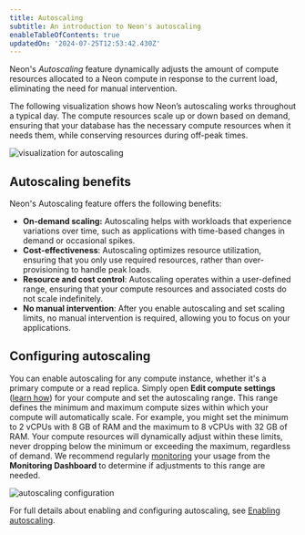 ```yaml
---
title: Autoscaling
subtitle: An introduction to Neon's autoscaling
enableTableOfContents: true
updatedOn: '2024-07-25T12:53:42.430Z'
---
```


Neon's _Autoscaling_ feature dynamically adjusts the amount of compute resources allocated to a Neon compute in response to the current load, eliminating the need for manual intervention.

The following visualization shows how Neon’s autoscaling works throughout a typical day. The compute resources scale up or down based on demand, ensuring that your database has the necessary compute resources when it needs them, while conserving resources during off-peak times.

![visualization for autoscaling](/docs/introduction/autoscaling_intro.png)

## Autoscaling benefits

Neon's Autoscaling feature offers the following benefits:

- **On-demand scaling:** Autoscaling helps with workloads that experience variations over time, such as applications with time-based changes in demand or occasional spikes.
- **Cost-effectiveness**: Autoscaling optimizes resource utilization, ensuring that you only use required resources, rather than over-provisioning to handle peak loads.
- **Resource and cost control**: Autoscaling operates within a user-defined range, ensuring that your compute resources and associated costs do not scale indefinitely.
- **No manual intervention**: After you enable autoscaling and set scaling limits, no manual intervention is required, allowing you to focus on your applications.

## Configuring autoscaling

You can enable autoscaling for any compute instance, whether it's a primary compute or a read replica. Simply open **Edit compute settings** ([learn how](/docs/guides/autoscaling-guide)) for your compute and set the autoscaling range. This range defines the minimum and maximum compute sizes within which your compute will automatically scale. For example, you might set the minimum to 2 vCPUs with 8 GB of RAM and the maximum to 8 vCPUs with 32 GB of RAM. Your compute resources will dynamically adjust within these limits, never dropping below the minimum or exceeding the maximum, regardless of demand. We recommend regularly [monitoring](/docs/introduction/monitoring-page) your usage from the **Monitoring Dashboard** to determine if adjustments to this range are needed.

![autoscaling configuration](/docs/introduction/autoscaling_config.png)

For full details about enabling and configuring autoscaling, see [Enabling autoscaling](/docs/guides/autoscaling-guide).
